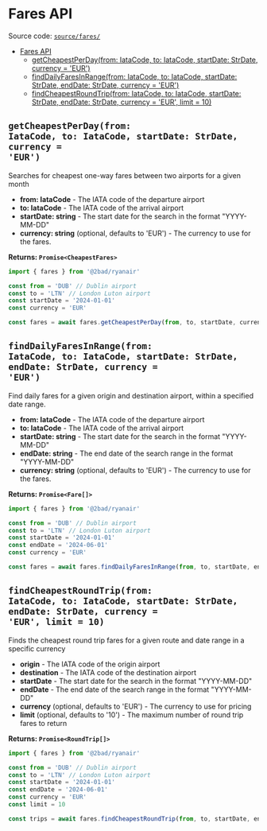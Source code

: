 # Fares API

Source code: [`source/fares/`](../source/fares/)

- [Fares API](#fares-api)
  - [getCheapestPerDay(from: IataCode, to: IataCode, startDate: StrDate, currency = 'EUR')](#getcheapestperdayfrom-iatacode-to-iatacode-startdate-strdate-currency--eur)
  - [findDailyFaresInRange(from: IataCode, to: IataCode, startDate: StrDate, endDate: StrDate, currency = 'EUR')](#finddailyfaresinrangefrom-iatacode-to-iatacode-startdate-strdate-enddate-strdate-currency--eur)
  - [findCheapestRoundTrip(from: IataCode, to: IataCode, startDate: StrDate, endDate: StrDate, currency = 'EUR', limit = 10)](#findCheapestRoundTripfrom-iatacode-to-iatacode-startdate-strdate-enddate-strdate-currency--eur-limit--10)

## <code>getCheapestPerDay(from: IataCode, to: IataCode, startDate: StrDate, currency = 'EUR')</code>

Searches for cheapest one-way fares between two airports for a given month

- **from: IataCode** - The IATA code of the departure airport
- **to: IataCode** - The IATA code of the arrival airport
- **startDate: string** - The start date for the search in the format "YYYY-MM-DD"
- **currency: string** (optional, defaults to 'EUR') - The currency to use for the fares.

**Returns: `Promise<CheapestFares>`**

```typescript
import { fares } from '@2bad/ryanair'

const from = 'DUB' // Dublin airport
const to = 'LTN' // London Luton airport
const startDate = '2024-01-01'
const currency = 'EUR'

const fares = await fares.getCheapestPerDay(from, to, startDate, currency)
```

## <code>findDailyFaresInRange(from: IataCode, to: IataCode, startDate: StrDate, endDate: StrDate, currency = 'EUR')</code>

Find daily fares for a given origin and destination airport, within a specified date range.

- **from: IataCode** - The IATA code of the departure airport
- **to: IataCode** - The IATA code of the arrival airport
- **startDate: string** - The start date for the search in the format "YYYY-MM-DD"
- **endDate: string** - The end date of the search range in the format "YYYY-MM-DD"
- **currency: string** (optional, defaults to 'EUR') - The currency to use for the fares.

**Returns: `Promise<Fare[]>`**

```typescript
import { fares } from '@2bad/ryanair'

const from = 'DUB' // Dublin airport
const to = 'LTN' // London Luton airport
const startDate = '2024-01-01'
const endDate = '2024-06-01'
const currency = 'EUR'

const fares = await fares.findDailyFaresInRange(from, to, startDate, endDate, currency)
```

## <code>findCheapestRoundTrip(from: IataCode, to: IataCode, startDate: StrDate, endDate: StrDate, currency = 'EUR', limit = 10)</code>

Finds the cheapest round trip fares for a given route and date range in a specific currency

- **origin** - The IATA code of the origin airport
- **destination** - The IATA code of the destination airport
- **startDate** - The start date for the search in the format "YYYY-MM-DD"
- **endDate** - The end date of the search range in the format "YYYY-MM-DD"
- **currency** (optional, defaults to 'EUR') - The currency to use for pricing
- **limit** (optional, defaults to '10') - The maximum number of round trip fares to return

**Returns: `Promise<RoundTrip[]>`**

```typescript
import { fares } from '@2bad/ryanair'

const from = 'DUB' // Dublin airport
const to = 'LTN' // London Luton airport
const startDate = '2024-01-01'
const endDate = '2024-06-01'
const currency = 'EUR'
const limit = 10

const trips = await fares.findCheapestRoundTrip(from, to, startDate, endDate, currency, limit)
```
